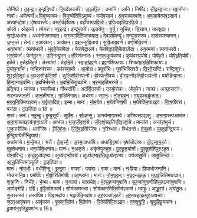 

  
योनि॑ष्टे। त॒इ॒न्द्र॒। इ॒न्द्र॒नि॒षदे॑। नि॒षदे॑अकारि। अ॒का॒रि॒तं। तमानि। आनि। निषी॑द। सी॒द॒स्वा॒नः। स्वा॒नोन। नार्वा॑। अर्वेत्यर्वा॑॥ वि॒मुच्या॒वयः॑। वि॒मुच्येति॑वि॒ऽमुच्य॑। वयो॑व॒साय॑। अ॒व॒सायाश्वा॑न्। अ॒व॒सायेत्य॑व॒ऽसाय॑। अश्वा॑न्दो॒षा। दो॒षावस्तोः॑। वस्तो॒र्वही॑यसः। वही॑यसःप्रपि॒त्वे। प्र॒पि॒त्वइति॑प्र॒ऽपि॒त्वे॥  
ओत्ये। ओइत्यो। त्येनरः॑। नर॒इन्द्रं॑। इन्द्र॑मू॒तये॑। ऊ॒तये॑गुः। गु॒र्नु। नूचि॑त्। चि॒त्तान्। तात्स॒द्यः। स॒द्योअध्व॑नः। अध्व॑नोजगम्यात्। ज॒ग॒म्या॒दिति॑जगम्यात्॥ दे॒वासो॑मन्युं। म॒न्युं॒दास॑स्य। दास॑स्यश्चम्नन्। च॒म्न॒न्ते। तेनः॑। न॒आव॑क्षन्। आव॑क्षन्। व॒क्ष॒न्त्सु॒वि॒ताय॑। सु॒वि॒ताय॒वर्णं॑। वर्ण॒मिति॒वर्णं॑॥  
अव॒त्मना॑। त्मना॑भरते। भ॒र॒ते॒केत॑वेदाः। केत॑वेदा॒अव॑। केत॑वेदा॒इति॒केत॑ऽवेदाः। अव॒त्मना॑। त्मना॑भरते। भ॒र॒तेफेनं॑। फेन॑मु॒दन्। उ॒द्नित्यु॒दन्॥ क्षी॒रेण॑स्नातः। स्ना॒तः॒कुय॑वस्य। कुय॑वस्य॒योषे॑। योषे॑ह॒ते। योषे॒इति॒योषे॑। ह॒तेते। ह॒तेइति॑ह॒ते। तेस्या॑तां। तेइति॒ते। स्या॒तां॒प्र॒व॒णे। प्र॒व॒णॆशिफायाः। शिफा॑या॒इति॒शिफा॑याः॥  
यु॒योप॒नाभिः॑। नाभि॒रुप॑रस्य। उप॑रस्या॒योः। आ॒योःप्र। प्रपूर्वा॑भिः। पूर्वा॑भिस्तिरते। ति॒र॒ते॒राष्टि॑। राष्टि॒शूरः॑। शूर॒इति॒शूरः॑॥ अ॒ञ्ज॒सीकु॑लि॒शी। कु॒लि॒शीवी॒रप॑त्नी। वी॒रप॑त्नी॒पयः॑। वी॒रप॒त्नीइति॑वी॒रऽप॑त्नी। पयो॑हिन्वा॒नाः। हि॒न्वा॒नाउ॒दभिः॑। उ॒दभि॑र्भरन्ते। उ॒दभि॒रित्यु॒दऽभिः॑। भ॒र॒न्त॒इति॑भरन्ते॥  
प्रति॒यत्। यत्स्या। स्यानीथा॑। नीथाद॑र्शि। अद॑र्शि॒दस्योः॑। दस्यो॒रोकः॑। ओको॒न। नाच्छ॑। अच्छा॒सद॑नं। सद॑नञ्जान॒ती। जा॒न॒तीगा॑त्। गा॒दिति॑गात्॥ अध॑स्म। स्मा॒नः॒। नो॒म॒घ॒व॒न्। म॒घ॒व॒ञ्च॒र्कृ॒तात्। म॒घ॒व्॒नि॒ति॑मघऽवन्। च॒र्कृ॒ता॒दित्। इन्मा। मानः॑। नो॒म॒घेव॑। म॒घेव॑निष्ष॒पी । म॒घेवेति॑म॒घाऽइ॑व। नि॒ष्ष॒पीपरा॑। परा॑दाः। दा॒इति॑दाः॥ 18 ॥  
सत्वं। त्व्नः॑। न॒इ॒न्द्र॒। इ॒न्द्र॒सूर्ये॑। सूर्ये॒सः। सो॒अ॒प्सु। अ॒प्स्व॑नागा॒स्त्वे। अ॒प्स्वित्य॒प्ऽसु। अ॒ना॒गा॒स्त्वआभ॑ज। अ॒ना॒गा॒स्त्वइत्य॑ना॒गाः॒ऽत्वे। आभ॑ज। भ॒ज॒जी॒व॒शं॒से। जी॒व॒शं॒सइति॑जी॒व॒ऽशं॒से॥ मान्त॑रां। अन्त॑रां॒भुजं॑। भुज॒मारी॑रिषः। आरी॑रिषः। री॒रि॒षो॒नः॒। रि॒रि॒ष॒इति॑रिरिषः। न॒श्श्र्धि॑तं। श्र्धि॑तन्ते। ते॒म॒ह॒ते। म॒ह॒त॒इ॑न्द्रि॒याय॑। इ॒न्द्रि॒यायेती॑न्द्रि॒याय॑॥  
अधा॑मन्ये। म॒न्ये॒श्रत्। श्रत्ते॑। ते॒अ॒स्मै॒। अ॒स्मा॒अधा॑यि। अधा॑यि॒वृषा॑। वृषा॑चोदस्व। चो॒द॒स्व॒म॒ह॒ते। म॒ह॒तेधना॑य। धना॒येति॒धना॑य॥ मानः॑। न॒अकृ॑ते। अकृ॑तेपुरुहूत। पु॒रु॒हू॒त॒योनौ॑। पु॒रु॒हू॒तेति॑पुरुऽहूत। योना॒विन्द्र॑। इन्द्र॒क्षुध्य॑द्भ्यः। क्षुध्य॑द्भ्यो॒वयः॑। क्षुध्य॑द्भ्य॒इति॒क्षुध्य॑त्ऽभ्यः। वय॑आसु॒तिं। आ॒सु॒तिन्दाः॑। आ॒सु॒तिमित्या॑ऽसु॒तिं। दा॒इति॑दाः॥  
मानः॑। नो॒व॒धीः॒। व॒धी॒रि॒न्द्र॒। इ॒न्द्र॒मा। मापरा॑। परा॑दाः। दा॒मा। मानः॑। नः॒प्रि॒या। प्रि॒याभोज॑नानि। भोज॑नानि॒प्र। प्रमो॑षीः। मो॒षी॒रिति॑मोषीः॥ आ॒ण्डामा। मानः॑। नो॒म॒घ॒व॒न्। म॒घ॒व॒न्च्छ॒क्र॒। म॒घ॒व॒न्निति॑मघऽवन्। श॒क्र॒निः। निर्भे॑त्। भे॒न्मा। मानः॑। नः॒पात्रा॑। पात्रा॑भेत्। भे॒त्स॒हजा॑नुषाणि। स॒ह॒जा॑नुषा॒णीति॑स॒हऽजा॑नुषाणि॥  
अ॒र्वाङ्गेहि॑। एहि॑। इ॒हि॒सोम॑कामं। सोम॑कामन्त्वा। सोम॑काम॒मिति॒सोम॑ऽकामं। त्वा॒हुः। आ॒हु॒र॒यं। अ॒यंसु॒तः। सु॒तस्तस्य॑। तस्य॑पिब। पिबा॒मदा॑य। मदा॒येति॒मदा॑य॥ उ॒रु॒व्यचा॑ज॒ठरे॑। उ॒रु॒व्यचा॒इत्यु॑रु॒ऽव्यचाः॑। ज॒ठर॒आवृ॑षस्व। आवृ॑षस्व। वृ॒ष॒स्व॒पि॒तेव॑। पि॒तेव॑नः। पि॒तेवेति॑पि॒ताऽइ॑व। न॒श्शृ॒णु॒हि॒। शृ॒णु॒हि॒हू॒यमा॑नः। हू॒यमा॑न॒इति॑हू॒यमा॑नः॥ 19॥  
